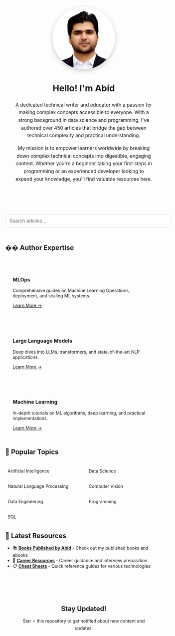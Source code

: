 <div class="author-section" style="text-align: center; padding: 2rem; background: var(--sidebar-bg); border-radius: 15px; margin-bottom: 2rem;">
  <img src="assets/images/author.jpg" alt="Abid's Profile Picture" class="author-image" style="width: 200px; height: 200px; object-fit: cover; border-radius: 50%; margin: 20px auto; display: block; border: 5px solid var(--secondary-color); box-shadow: 0 5px 15px rgba(0,0,0,0.2);">
  
  <div class="author-bio" style="max-width: 800px; margin: 0 auto; line-height: 1.6;">
    <h1 style="color: var(--primary-color);">Hello! I'm Abid</h1>
    <p style="font-size: 1.1em; margin: 1rem 0;">
      A dedicated technical writer and educator with a passion for making complex concepts accessible to everyone. With a strong background in data science and programming, I've authored over 450 articles that bridge the gap between technical complexity and practical understanding.
    </p>
    <p style="font-size: 1.1em;">
      My mission is to empower learners worldwide by breaking down complex technical concepts into digestible, engaging content. Whether you're a beginner taking your first steps in programming or an experienced developer looking to expand your knowledge, you'll find valuable resources here.
    </p>
  </div>
</div>

<input type="text" id="searchInput" placeholder="Search articles..." style="
    width: 100%;
    padding: 12px;
    margin: 20px 0;
    border: 1px solid #ddd;
    border-radius: 4px;
    font-size: 16px;
">

<div id="searchResults" style="margin-top: 15px;"></div>

<script>
document.addEventListener('DOMContentLoaded', function() {
    const searchInput = document.getElementById('searchInput');
    const searchResults = document.getElementById('searchResults');

    fetch('/search.json')
        .then(response => response.json())
        .then(pages => {
            searchInput.addEventListener('input', function() {
                const query = this.value.toLowerCase();
                searchResults.innerHTML = '';

                if (query.length < 2) return;

                const results = pages.filter(page => {
                    return page.title.toLowerCase().includes(query) || 
                           page.content.toLowerCase().includes(query);
                });

                if (results.length > 0) {
                    results.forEach(page => {
                        searchResults.innerHTML += `
                            <div style="margin-bottom: 15px; padding: 10px; border-bottom: 1px solid #eee;">
                                <a href="${page.url}" style="font-size: 18px; color: #0366d6; text-decoration: none;">
                                    ${page.title}
                                </a>
                                <div style="color: #666; margin-top: 5px; font-size: 14px;">
                                    ${page.content.substring(0, 150)}...
                                </div>
                            </div>
                        `;
                    });
                } else {
                    searchResults.innerHTML = '<p style="color: #666;">No results found</p>';
                }
            });
        });
});
</script>

## �� Author Expertise 

<div class="content-grid" style="display: grid; grid-template-columns: repeat(auto-fit, minmax(250px, 1fr)); gap: 1.5rem; margin: 2rem 0;">
  <div class="content-card" style="background: var(--sidebar-bg); padding: 1.5rem; border-radius: 10px; transition: transform 0.3s ease;">
    <h3><i class="fas fa-cogs" style="color: var(--secondary-color);"></i> MLOps</h3>
    <p>Comprehensive guides on Machine Learning Operations, deployment, and scaling ML systems.</p>
    <a href="pages/machine-learning-operations" style="color: var(--secondary-color);">Learn More →</a>
  </div>

  <div class="content-card" style="background: var(--sidebar-bg); padding: 1.5rem; border-radius: 10px; transition: transform 0.3s ease;">
    <h3><i class="fas fa-brain" style="color: var(--secondary-color);"></i> Large Language Models</h3>
    <p>Deep dives into LLMs, transformers, and state-of-the-art NLP applications.</p>
    <a href="pages/large-language-models" style="color: var(--secondary-color);">Learn More →</a>
  </div>

  <div class="content-card" style="background: var(--sidebar-bg); padding: 1.5rem; border-radius: 10px; transition: transform 0.3s ease;">
    <h3><i class="fas fa-robot" style="color: var(--secondary-color);"></i> Machine Learning</h3>
    <p>In-depth tutorials on ML algorithms, deep learning, and practical implementations.</p>
    <a href="pages/machine-learning" style="color: var(--secondary-color);">Learn More →</a>
  </div>
</div>

## 🎯 Popular Topics

<div class="topics-grid" style="display: grid; grid-template-columns: repeat(auto-fit, minmax(200px, 1fr)); gap: 1rem; margin: 2rem 0;">
  <a href="pages/artificial-intelligence" class="topic-link">
    <i class="fas fa-microchip"></i> Artificial Intelligence
  </a>
  <a href="pages/data-science" class="topic-link">
    <i class="fas fa-chart-bar"></i> Data Science
  </a>
  <a href="pages/natural-language-processing" class="topic-link">
    <i class="fas fa-language"></i> Natural Language Processing
  </a>
  <a href="pages/computer-vision" class="topic-link">
    <i class="fas fa-eye"></i> Computer Vision
  </a>
  <a href="pages/data-engineering" class="topic-link">
    <i class="fas fa-server"></i> Data Engineering
  </a>
  <a href="pages/programming" class="topic-link">
    <i class="fas fa-code"></i> Programming
  </a>
  <a href="pages/sql" class="topic-link">
    <i class="fas fa-database"></i> SQL
  </a>
</div>

## 📖 Latest Resources


- 📚 **[Books Published by Abid](pages/books-by-abid)** - Check out my published books and ebooks
- 📝 **[Career Resources](pages/career-advice)** - Career guidance and interview preparation
- 📋 **[Cheat Sheets](pages/cheat-sheets)** - Quick reference guides for various technologies

<div class="cta-section" style="text-align: center; margin: 3rem 0; padding: 2rem; background: var(--sidebar-bg); border-radius: 15px;">
  <h2>Stay Updated!</h2>
  <p>Star ⭐ this repository to get notified about new content and updates.</p>
  
  <div class="social-links" style="display: flex; justify-content: center; gap: 2rem; margin-top: 1.5rem;">
    <a href="https://github.com/kingabzpro" style="font-size: 2rem; color: var(--text-color);"><i class="fab fa-github"></i></a>
    <a href="https://linkedin.com/in/1abidaliawan" style="font-size: 2rem; color: var(--text-color);"><i class="fab fa-linkedin"></i></a>
    <a href="https://twitter.com/1abidaliawan" style="font-size: 2rem; color: var(--text-color);"><i class="fab fa-twitter"></i></a>
  </div>
</div>

<style>
.content-card:hover {
  transform: translateY(-5px);
}

.topics-grid a {
  display: block;
  padding: 0.5rem;
  background: var(--sidebar-bg);
  border-radius: 5px;
  text-decoration: none;
  color: var(--text-color);
  transition: all 0.3s ease;
}

.topics-grid a:hover {
  background: var(--secondary-color);
  color: var(--bg-color);
  transform: translateX(5px);
}

.social-links a:hover {
  color: var(--secondary-color);
  transform: scale(1.1);
}
</style>